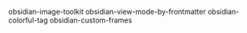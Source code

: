 obsidian-image-toolkit
obsidian-view-mode-by-frontmatter
obsidian-colorful-tag
obsidian-custom-frames